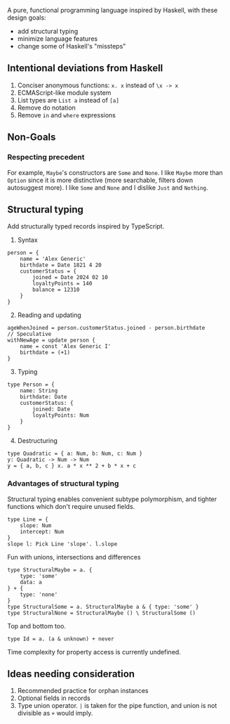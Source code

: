 A pure, functional programming language inspired by Haskell, with these design goals:
 - add structural typing
 - minimize language features
 - change some of Haskell's "missteps"

## Intentional deviations from Haskell
1. Conciser anonymous functions: `x. x` instead of `\x -> x`
2. ECMAScript-like module system
3. List types are `List a` instead of `[a]`
4. Remove do notation
5. Remove `in` and `where` expressions

## Non-Goals

### Respecting precedent

For example, `Maybe`'s constructors are `Some` and `None`. I like `Maybe` more than
`Option` since it is more distinctive (more searchable, filters down autosuggest more).
I like `Some` and `None` and I dislike `Just` and `Nothing`.

## Structural typing
Add structurally typed records inspired by TypeScript.

1. Syntax
```
person = {
    name = 'Alex Generic'
    birthdate = Date 1821 4 20
    customerStatus = {
        joined = Date 2024 02 10
        loyaltyPoints = 140
        balance = 12310
    }
}
```
2. Reading and updating
```
ageWhenJoined = person.customerStatus.joined - person.birthdate
// Speculative
withNewAge = update person {
    name = const 'Alex Generic I'
    birthdate = (+1)
}
```
3. Typing
```
type Person = {
    name: String
    birthdate: Date
    customerStatus: {
        joined: Date
        loyaltyPoints: Num
    }
}
```
4. Destructuring
```
type Quadratic = { a: Num, b: Num, c: Num }
y: Quadratic -> Num -> Num
y = { a, b, c } x. a * x ** 2 + b * x + c
```
### Advantages of structural typing
Structural typing enables convenient subtype polymorphism, and
tighter functions which don't require unused fields.
```
type Line = {
    slope: Num
    intercept: Num
}
slope l: Pick Line 'slope'. l.slope
```
Fun with unions, intersections and differences
```
type StructuralMaybe = a. {
    type: 'some'
    data: a
} + {
    type: 'none'
}
type StructuralSome = a. StructuralMaybe a & { type: 'some' }
type StructuralNone = StructuralMaybe () \ StructuralSome ()
```
Top and bottom too.
```
type Id = a. (a & unknown) + never
```

Time complexity for property access is currently undefined.

## Ideas needing consideration
1. Recommended practice for orphan instances
2. Optional fields in records
3. Type union operator. `|` is taken for the pipe function, and union is not
divisible as `+` would imply.
